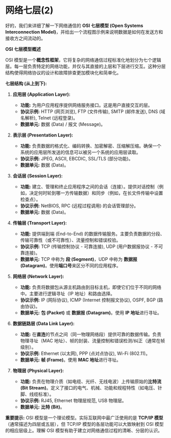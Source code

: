 # 网络七层(2)

好的，我们来详细了解一下网络通信的 **OSI 七层模型 (Open Systems Interconnection Model)**，并给出一个流程图示例来说明数据是如何在发送方和接收方之间流动的。

**OSI 七层模型概述**

OSI 模型是一个**概念性框架**，它将复杂的网络通信过程标准化地划分为七个逻辑层。每一层负责特定的网络功能，并仅与其直接的上层和下层进行交互。这种分层结构使得网络协议的设计和故障排查更加模块化和简单化。

**七层结构 (从上到下):**

1.  **应用层 (Application Layer):**
    *   **功能:** 为用户应用程序提供网络服务接口。这是用户直接交互的层。
    *   **协议示例:** HTTP (网页浏览), FTP (文件传输), SMTP (邮件发送), DNS (域名解析), Telnet (远程登录)。
    *   **数据单元:** 数据 (Data) / 报文 (Message)。

2.  **表示层 (Presentation Layer):**
    *   **功能:** 负责数据的格式化、编码转换、加密解密、压缩解压缩。确保一个系统的应用层所发送的信息可以被另一个系统的应用层读取。
    *   **协议示例:** JPEG, ASCII, EBCDIC, SSL/TLS (部分功能)。
    *   **数据单元:** 数据 (Data)。

3.  **会话层 (Session Layer):**
    *   **功能:** 建立、管理和终止应用程序之间的会话（连接）。提供对话控制（例如，决定何时轮到哪一方传输数据）和同步（例如，在长文件传输中设置检查点）。
    *   **协议示例:** NetBIOS, RPC (远程过程调用) 的会话管理部分。
    *   **数据单元:** 数据 (Data)。

4.  **传输层 (Transport Layer):**
    *   **功能:** 提供端到端 (End-to-End) 的数据传输服务。主要负责数据的分段、传输可靠性（或不可靠性）、流量控制和错误校验。
    *   **协议示例:** TCP (传输控制协议 - 可靠连接), UDP (用户数据报协议 - 不可靠连接)。
    *   **数据单元:** TCP 中称为 **段 (Segment)**，UDP 中称为 **数据报 (Datagram)**。使用**端口号**来区分不同的应用程序。

5.  **网络层 (Network Layer):**
    *   **功能:** 负责将数据包从源主机路由到目标主机，即使它们位于不同的网络中。主要进行逻辑寻址（IP 地址）和路由选择。
    *   **协议示例:** IP (网际协议), ICMP (Internet 控制报文协议), OSPF, BGP (路由协议)。
    *   **数据单元:** **包 (Packet)** 或 **数据报 (Datagram)**。使用 **IP 地址**进行寻址。

6.  **数据链路层 (Data Link Layer):**
    *   **功能:** 在**直连**的节点之间（同一物理网络段）提供可靠的数据传输。负责物理寻址（MAC 地址）、帧的封装、流量控制和错误检测/纠正（通常在帧级别）。
    *   **协议示例:** Ethernet (以太网), PPP (点对点协议), Wi-Fi (802.11)。
    *   **数据单元:** **帧 (Frame)**。使用 **MAC 地址**进行寻址。

7.  **物理层 (Physical Layer):**
    *   **功能:** 负责在物理介质（如电缆、光纤、无线电波）上传输原始的**比特流 (Bit Stream)**。定义了接口的电气、机械、功能和规程特性（如电压、针脚、线缆标准）。
    *   **协议示例:** RJ45, Ethernet 物理层规范, USB 物理层。
    *   **数据单元:** **比特 (Bit)**。

**重要提示:** OSI 模型是一个理论模型。实际互联网中最广泛使用的是 **TCP/IP 模型**（通常描述为四层或五层），但 TCP/IP 模型的各层功能可以大致映射到 OSI 模型的相应层级上。理解 OSI 模型有助于建立对网络通信过程的清晰、分层的认识。